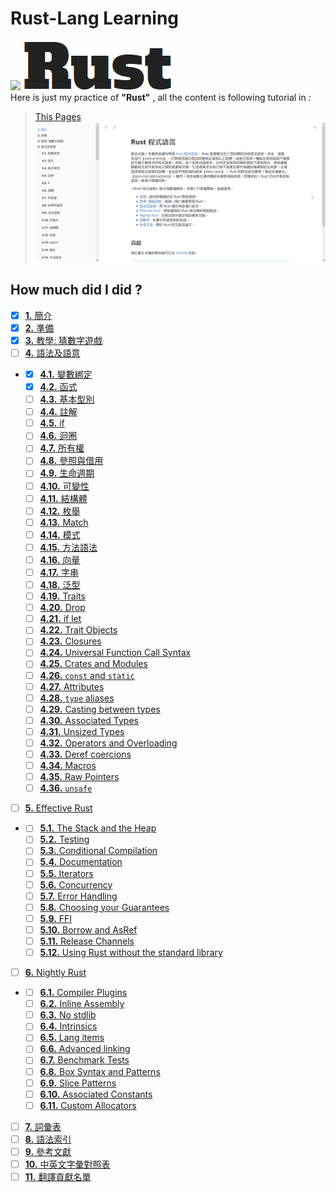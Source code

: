 
# Rust-Lang Learning
[<img src="https://www.rust-lang.org/static/images/rust-logo-blk.svg">](https://www.rust-lang.org/) [<img src="https://raw.githubusercontent.com/JuenTingShie/Rust/master/Rust%20font.png">](https://www.rust-lang.org/)    
Here is just my practice of **"Rust"** ,
all the content is following tutorial in :

> [This Pages](http://askeing.github.io/rust-book/)
> [<img src="https://raw.githubusercontent.com/JuenTingShie/Rust/master/tutorial%20screenshot.png">](http://askeing.github.io/rust-book/)

## How much did I did ?

- [x] [**1.** 簡介](http://askeing.github.io/rust-book/README.html)
- [x]  [**2.** 準備](http://askeing.github.io/rust-book/getting-started.html)
- [x]   [**3.** 教學: 猜數字遊戲](http://askeing.github.io/rust-book/guessing-game.html)
- [ ]   [**4.** 語法及語意](http://askeing.github.io/rust-book/syntax-and-semantics.html)
-   - [x]   [**4.1.** 變數綁定](http://askeing.github.io/rust-book/variable-bindings.html)
    - [x]  [**4.2.** 函式](http://askeing.github.io/rust-book/functions.html)
    - [ ]  [**4.3.** 基本型別](http://askeing.github.io/rust-book/primitive-types.html)
    - [ ]  [**4.4.** 註解](http://askeing.github.io/rust-book/comments.html)
    - [ ]  [**4.5.** if](http://askeing.github.io/rust-book/if.html)
    - [ ]  [**4.6.** 迴圈](http://askeing.github.io/rust-book/loops.html)
    - [ ]  [**4.7.** 所有權](http://askeing.github.io/rust-book/ownership.html)
    - [ ]  [**4.8.** 參照與借用](http://askeing.github.io/rust-book/references-and-borrowing.html)
    - [ ]  [**4.9.** 生命週期](http://askeing.github.io/rust-book/lifetimes.html)
    - [ ]  [**4.10.** 可變性](http://askeing.github.io/rust-book/mutability.html)
    - [ ]  [**4.11.** 結構體](http://askeing.github.io/rust-book/structs.html)
    - [ ]  [**4.12.** 枚舉](http://askeing.github.io/rust-book/enums.html)
    - [ ]  [**4.13.** Match](http://askeing.github.io/rust-book/match.html)
    - [ ]  [**4.14.** 模式](http://askeing.github.io/rust-book/patterns.html)
    - [ ]  [**4.15.** 方法語法](http://askeing.github.io/rust-book/method-syntax.html)
    - [ ]  [**4.16.** 向量](http://askeing.github.io/rust-book/vectors.html)
    - [ ]  [**4.17.** 字串](http://askeing.github.io/rust-book/strings.html)
    - [ ]  [**4.18.** 泛型](http://askeing.github.io/rust-book/generics.html)
    - [ ]  [**4.19.** Traits](http://askeing.github.io/rust-book/traits.html)
    - [ ]  [**4.20.** Drop](http://askeing.github.io/rust-book/drop.html)
    - [ ]  [**4.21.** if let](http://askeing.github.io/rust-book/if-let.html)
    - [ ]  [**4.22.** Trait Objects](http://askeing.github.io/rust-book/trait-objects.html)
    - [ ]  [**4.23.** Closures](http://askeing.github.io/rust-book/closures.html)
    - [ ]  [**4.24.** Universal Function Call Syntax](http://askeing.github.io/rust-book/ufcs.html)
    - [ ]  [**4.25.** Crates and Modules](http://askeing.github.io/rust-book/crates-and-modules.html)
    - [ ]  [**4.26.** `const` and `static`](http://askeing.github.io/rust-book/const-and-static.html)
    - [ ]  [**4.27.** Attributes](http://askeing.github.io/rust-book/attributes.html)
    - [ ]  [**4.28.** `type` aliases](http://askeing.github.io/rust-book/type-aliases.html)
    - [ ]  [**4.29.** Casting between types](http://askeing.github.io/rust-book/casting-between-types.html)
    - [ ]  [**4.30.** Associated Types](http://askeing.github.io/rust-book/associated-types.html)
    - [ ]  [**4.31.** Unsized Types](http://askeing.github.io/rust-book/unsized-types.html)
    - [ ]  [**4.32.** Operators and Overloading](http://askeing.github.io/rust-book/operators-and-overloading.html)
    - [ ]  [**4.33.** Deref coercions](http://askeing.github.io/rust-book/deref-coercions.html)
    - [ ]  [**4.34.** Macros](http://askeing.github.io/rust-book/macros.html)
    - [ ]  [**4.35.** Raw Pointers](http://askeing.github.io/rust-book/raw-pointers.html)
    - [ ]  [**4.36.** `unsafe`](http://askeing.github.io/rust-book/unsafe.html)
- [ ]  [**5.** Effective Rust](http://askeing.github.io/rust-book/effective-rust.html)
-   - [ ]  [**5.1.** The Stack and the Heap](http://askeing.github.io/rust-book/the-stack-and-the-heap.html)
    - [ ]  [**5.2.** Testing](http://askeing.github.io/rust-book/testing.html)
    - [ ]  [**5.3.** Conditional Compilation](http://askeing.github.io/rust-book/conditional-compilation.html)
    - [ ]  [**5.4.** Documentation](http://askeing.github.io/rust-book/documentation.html)
    - [ ]  [**5.5.** Iterators](http://askeing.github.io/rust-book/iterators.html)
    - [ ]  [**5.6.** Concurrency](http://askeing.github.io/rust-book/concurrency.html)
    - [ ]  [**5.7.** Error Handling](http://askeing.github.io/rust-book/error-handling.html)
    - [ ]  [**5.8.** Choosing your Guarantees](http://askeing.github.io/rust-book/choosing-your-guarantees.html)
    - [ ]  [**5.9.** FFI](http://askeing.github.io/rust-book/ffi.html)
    - [ ]  [**5.10.** Borrow and AsRef](http://askeing.github.io/rust-book/borrow-and-asref.html)
    - [ ]  [**5.11.** Release Channels](http://askeing.github.io/rust-book/release-channels.html)
    - [ ]  [**5.12.** Using Rust without the standard library](http://askeing.github.io/rust-book/using-rust-without-the-standard-library.html)
- [ ]  [**6.** Nightly Rust](http://askeing.github.io/rust-book/nightly-rust.html)
-   - [ ]  [**6.1.** Compiler Plugins](http://askeing.github.io/rust-book/compiler-plugins.html)
    - [ ]  [**6.2.** Inline Assembly](http://askeing.github.io/rust-book/inline-assembly.html)
    - [ ]  [**6.3.** No stdlib](http://askeing.github.io/rust-book/no-stdlib.html)
    - [ ]  [**6.4.** Intrinsics](http://askeing.github.io/rust-book/intrinsics.html)
    - [ ]  [**6.5.** Lang items](http://askeing.github.io/rust-book/lang-items.html)
    - [ ]  [**6.6.** Advanced linking](http://askeing.github.io/rust-book/advanced-linking.html)
    - [ ]  [**6.7.** Benchmark Tests](http://askeing.github.io/rust-book/benchmark-tests.html)
    - [ ]  [**6.8.** Box Syntax and Patterns](http://askeing.github.io/rust-book/box-syntax-and-patterns.html)
    - [ ]  [**6.9.** Slice Patterns](http://askeing.github.io/rust-book/slice-patterns.html)
    - [ ]  [**6.10.** Associated Constants](http://askeing.github.io/rust-book/associated-constants.html)
    - [ ]  [**6.11.** Custom Allocators](http://askeing.github.io/rust-book/custom-allocators.html)
- [ ]  [**7.** 詞彙表](http://askeing.github.io/rust-book/glossary.html)
- [ ]  [**8.** 語法索引](http://askeing.github.io/rust-book/syntax-index.html)
- [ ]  [**9.** 參考文獻](http://askeing.github.io/rust-book/bibliography.html)
- [ ]  [**10.** 中英文字彙對照表](http://askeing.github.io/rust-book/MappingTable.html)
- [ ]  [**11.** 翻譯貢獻名單](http://askeing.github.io/rust-book/CONTRIBUTORS.html)
